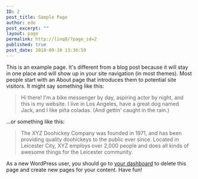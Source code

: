 ```yaml
---
ID: 2
post_title: Sample Page
author: edo
post_excerpt: ""
layout: page
permalink: http://linq8/?page_id=2
published: true
post_date: 2018-09-10 13:36:59
---
```

This is an example page. It's different from a blog post because it will stay in one place and will show up in your site navigation (in most themes). Most people start with an About page that introduces them to potential site visitors. It might say something like this:

<blockquote>Hi there! I'm a bike messenger by day, aspiring actor by night, and this is my website. I live in Los Angeles, have a great dog named Jack, and I like pi&#241;a coladas. (And gettin' caught in the rain.)</blockquote>

...or something like this:

<blockquote>The XYZ Doohickey Company was founded in 1971, and has been providing quality doohickeys to the public ever since. Located in Leicester City, XYZ employs over 2,000 people and does all kinds of awesome things for the Leicester community.</blockquote>

As a new WordPress user, you should go to <a href="http://linq8/wp-admin/">your dashboard</a> to delete this page and create new pages for your content. Have fun!